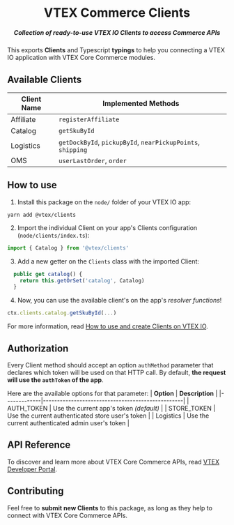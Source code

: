 <h1 align="center">
  VTEX Commerce Clients
</h1>
<h5 align="center">Collection of <i>ready-to-use</i> VTEX IO Clients to access Commerce APIs </h5>

This exports **Clients** and Typescript **typings** to help you connecting a VTEX IO application with VTEX Core Commerce modules.

## Available Clients

| **Client Name** | **Implemented Methods**                                     |
|-----------------|-------------------------------------------------------------|
| Affiliate       | `registerAffiliate`                                         |
| Catalog         | `getSkuById`                                                |
| Logistics       | `getDockById`, `pickupById`, `nearPickupPoints`, `shipping` |
| OMS             | `userLastOrder`, `order`                                    |



## How to use

1. Install this package on the `node/` folder of your VTEX IO app:
```
yarn add @vtex/clients
```
2. Import the individual Client on your app's Clients configuration (`node/clients/index.ts`):
```typescript
import { Catalog } from '@vtex/clients'
```
3. Add a new getter on the `Clients` class with the imported Client:
```typescript
  public get catalog() {
    return this.getOrSet('catalog', Catalog)
  }
```
4. Now, you can use the available client's on the app's _resolver functions_!
```typescript
ctx.clients.catalog.getSkuById(...)
```

For more information, read [How to use and create Clients on VTEX IO](https://www.notion.so/How-to-use-and-create-Clients-on-VTEX-IO-1dbd20c928c642d0ba059d5efbe7874b).


## Authorization

Every Client method should accept an option `authMethod` parameter that declares which token will be used on that HTTP call. By default, **the request will use the `authToken` of the app**.

Here are the available options for that parameter:
| **Option**  | **Description**                                  |
|-------------|--------------------------------------------------|
| AUTH_TOKEN  | Use the current app's token _(default)_          |
| STORE_TOKEN | Use the current authenticated store user's token |
| Logistics   | Use the current authenticated admin user's token |

## API Reference

To discover and learn more about VTEX Core Commerce APIs, read [VTEX Developer Portal](https://developers.vtex.com/reference).

## Contributing

Feel free to **submit new Clients** to this package, as long as they help to connect with VTEX Core Commerce APIs.